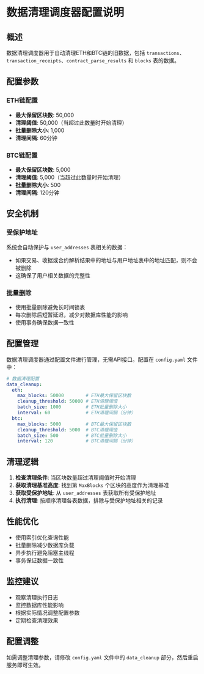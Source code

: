 # 数据清理调度器配置说明

## 概述

数据清理调度器用于自动清理ETH和BTC链的旧数据，包括 `transactions`、`transaction_receipts`、`contract_parse_results` 和 `blocks` 表的数据。

## 配置参数

### ETH链配置
- **最大保留区块数**: 50,000
- **清理阈值**: 50,000（当超过此数量时开始清理）
- **批量删除大小**: 1,000
- **清理间隔**: 60分钟

### BTC链配置
- **最大保留区块数**: 5,000
- **清理阈值**: 5,000（当超过此数量时开始清理）
- **批量删除大小**: 500
- **清理间隔**: 120分钟

## 安全机制

### 受保护地址
系统会自动保护与 `user_addresses` 表相关的数据：
- 如果交易、收据或合约解析结果中的地址与用户地址表中的地址匹配，则不会被删除
- 这确保了用户相关数据的完整性

### 批量删除
- 使用批量删除避免长时间锁表
- 每次删除后短暂延迟，减少对数据库性能的影响
- 使用事务确保数据一致性

## 配置管理

数据清理调度器通过配置文件进行管理，无需API接口。配置在 `config.yaml` 文件中：

```yaml
# 数据清理配置
data_cleanup:
  eth:
    max_blocks: 50000        # ETH最大保留区块数
    cleanup_threshold: 50000 # ETH清理阈值
    batch_size: 1000         # ETH批量删除大小
    interval: 60             # ETH清理间隔（分钟）
  btc:
    max_blocks: 5000         # BTC最大保留区块数
    cleanup_threshold: 5000  # BTC清理阈值
    batch_size: 500          # BTC批量删除大小
    interval: 120            # BTC清理间隔（分钟）
```

## 清理逻辑

1. **检查清理条件**: 当区块数量超过清理阈值时开始清理
2. **获取清理基准高度**: 找到第 `MaxBlocks` 个区块的高度作为清理基准
3. **获取受保护地址**: 从 `user_addresses` 表获取所有受保护地址
4. **执行清理**: 按顺序清理各表数据，排除与受保护地址相关的记录

## 性能优化

- 使用索引优化查询性能
- 批量删除减少数据库负载
- 异步执行避免阻塞主线程
- 事务保证数据一致性

## 监控建议

- 观察清理执行日志
- 监控数据库性能影响
- 根据实际情况调整配置参数
- 定期检查清理效果

## 配置调整

如需调整清理参数，请修改 `config.yaml` 文件中的 `data_cleanup` 部分，然后重启服务即可生效。
